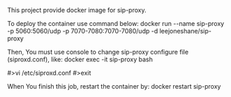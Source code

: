 This project provide docker image for sip-proxy.

To deploy the container use command below:
docker run --name sip-proxy -p 5060:5060/udp -p 7070-7080:7070-7080/udp -d leejoneshane/sip-proxy

Then, You must use console to change sip-proxy configure file (siproxd.conf), like:
docker exec -it sip-proxy bash

\#>vi /etc/siproxd.conf
\#>exit

When You finish this job, restart the container by:
docker restart sip-proxy
